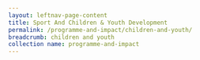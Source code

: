 ```yaml
---
layout: leftnav-page-content
title: Sport And Children & Youth Development
permalink: /programme-and-impact/children-and-youth/
breadcrumb: children and youth
collection name: programme-and-impact
---
```


## 
